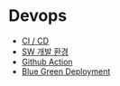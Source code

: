 # Devops

- [CI / CD](/contents/2022-10/2022-10-27.md)
- [SW 개발 환경](/contents/2022-10/2022-10-27.md)
- [Github Action](/contents/2022-12/2022-12-13.md)
- [Blue Green Deployment](/contents/2022-12/2022-12-19.md)
